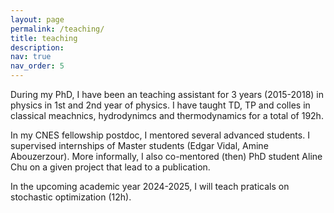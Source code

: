 ```yaml
---
layout: page
permalink: /teaching/
title: teaching
description:
nav: true
nav_order: 5
---
```


During my PhD, I have been an teaching assistant for 3 years (2015-2018) in physics in 1st and 2nd year of physics. I have taught TD, TP and colles in classical meachnics, hydrodynimcs and thermodynamics for a total of 192h.

In my CNES fellowship postdoc, I mentored several advanced students. I supervised internships of Master students (Edgar Vidal, Amine Abouzerzour). More informally, I also co-mentored (then) PhD student Aline Chu on a given project that lead to a publication.

In the upcoming academic year 2024-2025, I will teach praticals on stochastic optimization (12h).
